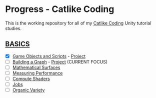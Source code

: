 # Progress - Catlike Coding

This is the working repository for all of my [Catlike Coding](https://catlikecoding.com/) Unity tutorial studies. 

## [BASICS](https://catlikecoding.com/unity/tutorials/basics/)
- [x] [Game Objects and Scripts](https://catlikecoding.com/unity/tutorials/basics/game-objects-and-scripts/) - [Project](Basics\Clock)
- [ ] [Building a Graph](https://catlikecoding.com/unity/tutorials/basics/building-a-graph/) - [Project](Basics\Graph) (CURRENT FOCUS)
- [ ] [Mathematical Surfaces](https://catlikecoding.com/unity/tutorials/basics/mathematical-surfaces/)
- [ ] [Measuring Performance](https://catlikecoding.com/unity/tutorials/basics/measuring-performance/)
- [ ] [Compute Shaders](https://catlikecoding.com/unity/tutorials/basics/compute-shaders/)
- [ ] [Jobs](https://catlikecoding.com/unity/tutorials/basics/jobs/)
- [ ] [Organic Variety](https://catlikecoding.com/unity/tutorials/basics/organic-variety/)